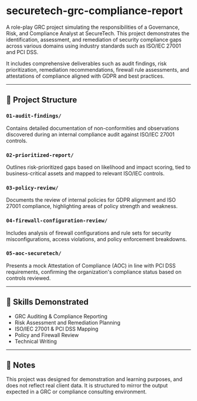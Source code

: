 # securetech-grc-compliance-report

A role-play GRC project simulating the responsibilities of a Governance, Risk, and Compliance Analyst at SecureTech. This project demonstrates the identification, assessment, and remediation of security compliance gaps across various domains using industry standards such as ISO/IEC 27001 and PCI DSS.

It includes comprehensive deliverables such as audit findings, risk prioritization, remediation recommendations, firewall rule assessments, and attestations of compliance aligned with GDPR and best practices.

---

## 📁 Project Structure

### `01-audit-findings/`
Contains detailed documentation of non-conformities and observations discovered during an internal compliance audit against ISO/IEC 27001 controls.

### `02-prioritized-report/`
Outlines risk-prioritized gaps based on likelihood and impact scoring, tied to business-critical assets and mapped to relevant ISO/IEC controls.

### `03-policy-review/`
Documents the review of internal policies for GDPR alignment and ISO 27001 compliance, highlighting areas of policy strength and weakness.

### `04-firewall-configuration-review/`
Includes analysis of firewall configurations and rule sets for security misconfigurations, access violations, and policy enforcement breakdowns.

### `05-aoc-securetech/`
Presents a mock Attestation of Compliance (AOC) in line with PCI DSS requirements, confirming the organization's compliance status based on controls reviewed.

---

## 🔧 Skills Demonstrated

- GRC Auditing & Compliance Reporting  
- Risk Assessment and Remediation Planning  
- ISO/IEC 27001 & PCI DSS Mapping  
- Policy and Firewall Review  
- Technical Writing  

---

## 📌 Notes

This project was designed for demonstration and learning purposes, and does not reflect real client data. It is structured to mirror the output expected in a GRC or compliance consulting environment.
